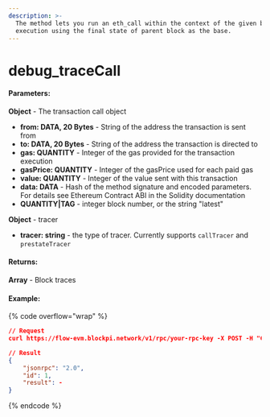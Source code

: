```yaml
---
description: >-
  The method lets you run an eth_call within the context of the given block
  execution using the final state of parent block as the base.
---
```


# debug\_traceCall

#### **Parameters:**

**Object** - The transaction call object

* **from: DATA, 20 Bytes** - String of the address the transaction is sent from
* **to: DATA, 20 Bytes** - String of the address the transaction is directed to
* **gas: QUANTITY** - Integer of the gas provided for the transaction execution&#x20;
* **gasPrice: QUANTITY** - Integer of the gasPrice used for each paid gas
* **value: QUANTITY** - Integer of the value sent with this transaction
* **data: DATA** - Hash of the method signature and encoded parameters. For details see Ethereum Contract ABI in the Solidity documentation
* **QUANTITY|TAG** - integer block number, or the string "latest"

**Object** - tracer

* **tracer: string** - the type of tracer. Currently supports `callTracer` and `prestateTracer`

#### **Returns:**

**Array** - Block traces

#### Example:

{% code overflow="wrap" %}
```json
// Request
curl https://flow-evm.blockpi.network/v1/rpc/your-rpc-key -X POST -H "Content-Type: application/json" --data '{"method":"debug_traceCall","params":[{"from":"0xDAFEA492D9c6733ae3d56b7Ed1ADB60692c98Bc5","to":"0x4675C7e5BaAFBFFbca748158bEcBA61ef3b0a263","data":"0xf00d4b5d00000000000000000000000001291230982139282304923482304912923823920000000000000000000000001293123098123928310239129839291010293810"}, "latest"],"id":1,"jsonrpc":"2.0"}'

// Result
{
    "jsonrpc": "2.0",
    "id": 1,
    "result": -
}
```
{% endcode %}
